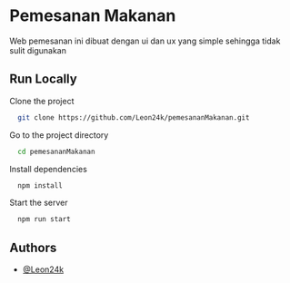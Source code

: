 # Pemesanan Makanan
Web pemesanan ini dibuat dengan ui dan ux yang simple sehingga tidak sulit digunakan

## Run Locally

Clone the project

```bash
  git clone https://github.com/Leon24k/pemesananMakanan.git
```

Go to the project directory

```bash
  cd pemesananMakanan
```

Install dependencies

```bash
  npm install
```

Start the server

```bash
  npm run start
```


## Authors

- [@Leon24k](https://www.github.com/Leon24k)

